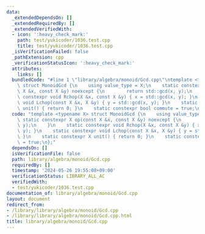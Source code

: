 ```yaml
---
data:
  _extendedDependsOn: []
  _extendedRequiredBy: []
  _extendedVerifiedWith:
  - icon: ':heavy_check_mark:'
    path: test/yukicoder/1036.test.cpp
    title: test/yukicoder/1036.test.cpp
  _isVerificationFailed: false
  _pathExtension: cpp
  _verificationStatusIcon: ':heavy_check_mark:'
  attributes:
    links: []
  bundledCode: "#line 1 \"library/algebra/monoid/Gcd.cpp\"\ntemplate <typename X>\
    \ struct MonoidGcd {\n    using value_type = X;\n    static constexpr X op(const\
    \ X &x, const X &y) noexcept {\n        return std::gcd(x, y);\n    }\n    static\
    \ constexpr void Rchop(X &x, const X &y) { x = std::gcd(x, y); }\n    static constexpr\
    \ void Lchop(const X &x, X &y) { y = std::gcd(x, y); }\n    static constexpr X\
    \ unit() { return 0; }\n    static constexpr bool commute = true;\n};\n"
  code: "template <typename X> struct MonoidGcd {\n    using value_type = X;\n   \
    \ static constexpr X op(const X &x, const X &y) noexcept {\n        return std::gcd(x,\
    \ y);\n    }\n    static constexpr void Rchop(X &x, const X &y) { x = std::gcd(x,\
    \ y); }\n    static constexpr void Lchop(const X &x, X &y) { y = std::gcd(x, y);\
    \ }\n    static constexpr X unit() { return 0; }\n    static constexpr bool commute\
    \ = true;\n};"
  dependsOn: []
  isVerificationFile: false
  path: library/algebra/monoid/Gcd.cpp
  requiredBy: []
  timestamp: '2024-05-26 19:55:08+09:00'
  verificationStatus: LIBRARY_ALL_AC
  verifiedWith:
  - test/yukicoder/1036.test.cpp
documentation_of: library/algebra/monoid/Gcd.cpp
layout: document
redirect_from:
- /library/library/algebra/monoid/Gcd.cpp
- /library/library/algebra/monoid/Gcd.cpp.html
title: library/algebra/monoid/Gcd.cpp
---
```

